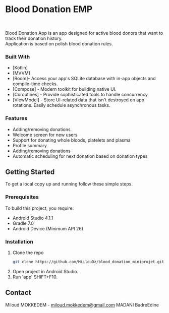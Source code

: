# Blood Donation EMP 


<!-- PROJECT LOGO -->
<br />
  <p align="left">
    Blood Donation App is an app designed for active blood donors that want to track their donation history. </br>
    Application is based on polish blood donation rules.
</p>


### Built With

* [Kotlin]
* [MVVM]
* [Room]- Access your app's SQLite database with in-app objects and compile-time checks.
* [Compose] - Modern toolkit for building native UI.
* [Coroutines] - Provide sophisticated tools to handle concurrency.
* [ViewModel] - Store UI-related data that isn't destroyed on app rotations. Easily schedule asynchronous tasks.

### Features
* Adding/removing donations
* Welcome screen for new users
* Support for donating whole bloods, platelets and plasma
* Profile summary
* Adding/removing donations
* Automatic scheduling for next donation based on donation types

<!-- GETTING STARTED -->
## Getting Started

To get a local copy up and running follow these simple steps.

### Prerequisites
To build this project, you require:

* Android Studio 4.1.1
* Gradle 7.0
* Android Device (Minimum API 26)


### Installation
1. Clone the repo
   ```sh
   git clone https://github.com/MiilouDz/blood_donation_miniprojet.git
   ```
2. Open project in Android Studio.
3. Run 'app' SHIFT+F10.

<!-- CONTACT -->
## Contact

Miloud MOKKEDEM - miloud.mokkedem@gmail.com
MADANI BadreEdine




